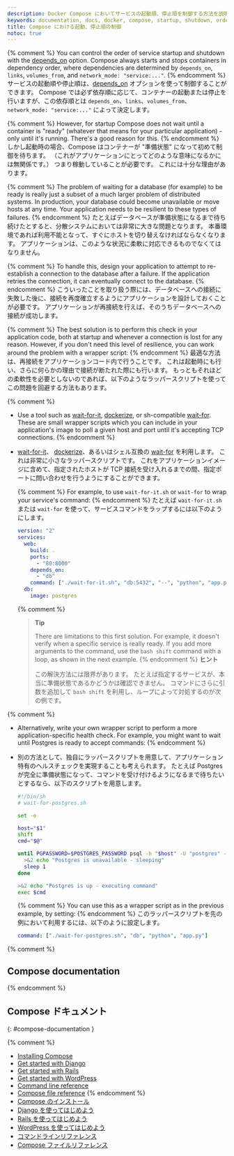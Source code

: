 ```yaml
---
description: Docker Compose においてサービスの起動順、停止順を制御する方法を説明します。
keywords: documentation, docs, docker, compose, startup, shutdown, order
title: Compose における起動、停止順の制御
notoc: true
---
```


{% comment %}
You can control the order of service startup and shutdown with the
[depends_on](compose-file/index.md#depends_on) option. Compose always starts and stops
containers in dependency order, where dependencies are determined by
`depends_on`, `links`, `volumes_from`, and `network_mode: "service:..."`.
{% endcomment %}
サービスの起動順や停止順は、[depends_on](compose-file/index.md#depends_on) オプションを使って制御することができます。
Compose では必ず依存順に応じて、コンテナーの起動または停止を行いますが、この依存順とは `depends_on`、`links`、`volumes_from`、`network_mode: "service:..."` によって決定します。

{% comment %}
However, for startup Compose does not wait until a container is "ready" (whatever that means
for your particular application) - only until it's running. There's a good
reason for this.
{% endcomment %}
しかし起動時の場合、Compose はコンテナーが "準備状態" になって初めて制御を待ちます。
（これがアプリケーションにとってどのような意味になるかには無関係です。）
つまり稼動していることが必要です。
これには十分な理由があります。

{% comment %}
The problem of waiting for a database (for example) to be ready is really just
a subset of a much larger problem of distributed systems. In production, your
database could become unavailable or move hosts at any time. Your application
needs to be resilient to these types of failures.
{% endcomment %}
たとえばデータベースが準備状態になるまで待ち続けたとすると、分散システムにおいては非常に大きな問題となります。
本番環境であれば利用不能となって、すぐにホストを切り替えなければならなくなります。
アプリケーションは、このような状況に柔軟に対応できるものでなくてはなりません。

{% comment %}
To handle this, design your application to attempt to re-establish a connection to
the database after a failure. If the application retries the connection,
it can eventually connect to the database.
{% endcomment %}
こういったことを取り扱う際には、データベースへの接続に失敗した後に、接続を再度確立するようにアプリケーションを設計しておくことが必要です。
アプリケーションが再接続を行えば、そのうちデータベースへの接続が成功します。

{% comment %}
The best solution is to perform this check in your application code, both at
startup and whenever a connection is lost for any reason. However, if you don't
need this level of resilience, you can work around the problem with a wrapper
script:
{% endcomment %}
最適な方法は、再接続をアプリケーションコード内で行うことです。
これは起動時にも行い、さらに何らかの理由で接続が断たれた際にも行います。
もっともそれほどの柔軟性を必要としないのであれば、以下のようなラッパースクリプトを使ってこの問題を回避する方法もあります。

{% comment %}
- Use a tool such as [wait-for-it](https://github.com/vishnubob/wait-for-it),
  [dockerize](https://github.com/jwilder/dockerize), or sh-compatible
  [wait-for](https://github.com/Eficode/wait-for). These are small
  wrapper scripts which you can include in your application's image to
  poll a given host and port until it's accepting TCP connections.
{% endcomment %}
- [wait-for-it](https://github.com/vishnubob/wait-for-it)、
  [dockerize](https://github.com/jwilder/dockerize)、あるいはシェル互換の [wait-for](https://github.com/Eficode/wait-for) を利用します。
  これは非常に小さなラッパースクリプトです。
  これをアプリケーションイメージに含めて、指定されたホストが TCP 接続を受け入れるまでの間、指定ポートに問い合わせを行うようにすることができます。

  {% comment %}
  For example, to use `wait-for-it.sh` or `wait-for` to wrap your service's command:
  {% endcomment %}
  たとえば `wait-for-it.sh` または `wait-for` を使って、サービスコマンドをラップするには以下のようにします。

  ```yaml
  version: "2"
  services:
    web:
      build: .
      ports:
        - "80:8000"
      depends_on:
        - "db"
      command: ["./wait-for-it.sh", "db:5432", "--", "python", "app.py"]
    db:
      image: postgres
  ```

  {% comment %}
  > **Tip**
  >
  > There are limitations to this first solution. For example, it doesn't verify
  > when a specific service is really ready. If you add more arguments to the
  > command, use the `bash shift` command with a loop, as shown in the next
  > example.
  {% endcomment %}
  > **ヒント**
  >
  > この解決方法には限界があります。
  > たとえば指定するサービスが、本当に準備状態であるかどうかは確認できません。
  > コマンドにさらに引数を追加して `bash shift` を利用し、ループによって対処するのが次の例です。

{% comment %}
- Alternatively, write your own wrapper script to perform a more application-specific
  health check. For example, you might want to wait until Postgres is ready to
  accept commands:
{% endcomment %}
- 別の方法として、独自にラッパースクリプトを用意して、アプリケーション特有のヘルスチェックを実現することも考えられます。
  たとえば Postgres が完全に準備状態になって、コマンドを受け付けるようになるまで待ちたいとするなら、以下のスクリプトを用意します。

  ```bash
  #!/bin/sh
  # wait-for-postgres.sh

  set -e

  host="$1"
  shift
  cmd="$@"

  until PGPASSWORD=$POSTGRES_PASSWORD psql -h "$host" -U "postgres" -c '\q'; do
    >&2 echo "Postgres is unavailable - sleeping"
    sleep 1
  done

  >&2 echo "Postgres is up - executing command"
  exec $cmd
  ```

  {% comment %}
  You can use this as a wrapper script as in the previous example, by setting:
  {% endcomment %}
  このラッパースクリプトを先の例において利用するには、以下のように設定します。

  ```yaml
  command: ["./wait-for-postgres.sh", "db", "python", "app.py"]
  ```


{% comment %}
## Compose documentation
{% endcomment %}
## Compose ドキュメント
{: #compose-documentation }

{% comment %}
- [Installing Compose](install.md)
- [Get started with Django](django.md)
- [Get started with Rails](rails.md)
- [Get started with WordPress](wordpress.md)
- [Command line reference](reference/index.md)
- [Compose file reference](compose-file/index.md)
{% endcomment %}
- [Compose のインストール](install.md)
- [Django を使ってはじめよう](django.md)
- [Rails を使ってはじめよう](rails.md)
- [WordPress を使ってはじめよう](wordpress.md)
- [コマンドラインリファレンス](reference/index.md)
- [Compose ファイルリファレンス](compose-file/index.md)
